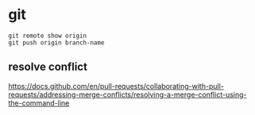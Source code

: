 # git
```
git remote show origin
git push origin branch-name
```
## resolve conflict
https://docs.github.com/en/pull-requests/collaborating-with-pull-requests/addressing-merge-conflicts/resolving-a-merge-conflict-using-the-command-line

